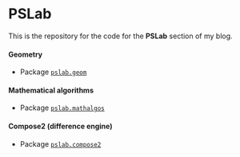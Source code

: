 # PSLab

This is the repository for the code for the **PSLab** section of my blog.

#### Geometry

- Package [`pslab.geom`](http://github.com/pedroos/PSLab/tree/main/scala/src/main/scala/geometry)

#### Mathematical algorithms

- Package [`pslab.mathalgos`](http://github.com/pedroos/PSLab/tree/main/scala/src/main/scala/mathalgos)

#### Compose2 (difference engine)

- Package [`pslab.compose2`](http://github.com/pedroos/PSLab/tree/main/scala/src/main/scala/compose2)